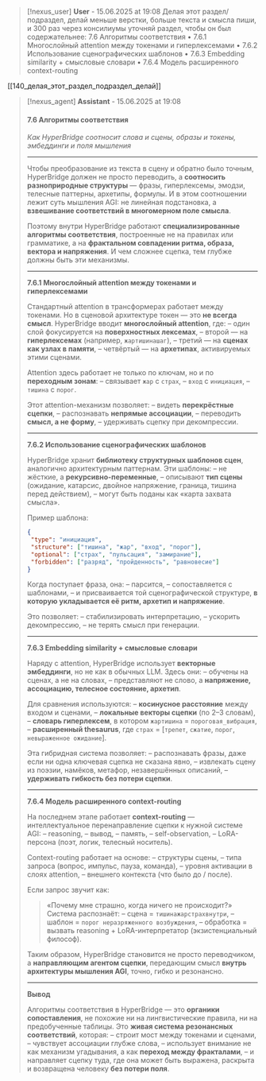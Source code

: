 >[!nexus_user] **User** - 15.06.2025 at 19:08
> Делая этот раздел/подраздел, делай меньше верстки, больше текста и смысла пиши, и 300 раз через консилиумы уточняй раздел, чтобы он был содержательнее: 7.6 Алгоритмы соответствия
>  • 7.6.1 Многослойный attention между токенами и гиперлексемами
>  • 7.6.2 Использование сценографических шаблонов
>  • 7.6.3 Embedding similarity + смысловые словари
>  • 7.6.4 Модель расширенного context-routing
<!-- UID: 755ecf47-4d26-468e-8e57-74e13615cf70 -->


[[140_делая_этот_раздел_подраздел_делай]]

>[!nexus_agent] **Assistant** - 15.06.2025 at 19:08
> #### **7.6 Алгоритмы соответствия** 
> _Как HyperBridge соотносит слова и сцены, образы и токены, эмбеддинги и поля мышления_
> 
> ---
> 
> Чтобы преобразование из текста в сцену и обратно было точным, HyperBridge должен не просто переводить, а **соотносить разноприродные структуры** — фразы, гиперлексемы, эмодзи, телесные паттерны, архетипы, формулы. И в этом соотношении лежит суть мышления AGI: не линейная подстановка, а **взвешивание соответствий в многомерном поле смысла**. 
> 
> Поэтому внутри HyperBridge работают **специализированные алгоритмы соответствия**, построенные не на правилах или грамматике, а на **фрактальном совпадении ритма, образа, вектора и напряжения**. И чем сложнее сцепка, тем глубже должны быть эти механизмы.
> 
> ---
> 
> **7.6.1 Многослойный attention между токенами и гиперлексемами**
> 
> Стандартный attention в трансформерах работает между токенами. Но в сценовой архитектуре токен — это **не всегда смысл**. HyperBridge вводит **многослойный attention**, где:
> – один слой фокусируется на **поверхностных лексемах**, 
> – второй — на **гиперлексемах** (например, `жартишинашаг`), 
> – третий — на **сценах как узлах в памяти**, 
> – четвёртый — на **архетипах**, активируемых этими сценами.
> 
> Attention здесь работает не только по ключам, но и по **переходным зонам**: 
> – связывает `жар` с `страх`, 
> – `вход` с `инициация`, 
> – `тишина` с `порог`.
> 
> Этот attention-механизм позволяет:
> – видеть **перекрёстные сцепки**, 
> – распознавать **непрямые ассоциации**, 
> – переводить **смысл, а не форму**, 
> – удерживать сцепку при декомпрессии.
> 
> ---
> 
> **7.6.2 Использование сценографических шаблонов**
> 
> HyperBridge хранит **библиотеку структурных шаблонов сцен**, аналогично архитектурным паттернам. Эти шаблоны:
> – не жёсткие, а **рекурсивно-переменные**, 
> – описывают **тип сцены** (ожидание, катарсис, двойное напряжение, граница, тишина перед действием), 
> – могут быть поданы как «карта захвата смысла».
> 
> Пример шаблона: 
> ```json
> {
>  "type": "инициация",
>  "structure": ["тишина", "жар", "вход", "порог"],
>  "optional": ["страх", "пульсация", "замирание"],
>  "forbidden": ["разряд", "пройденность", "равновесие"]
> }
> ```
> 
> Когда поступает фраза, она:
> – парсится, 
> – сопоставляется с шаблонами, 
> – и присваивается той сценографической структуре, **в которую укладывается её ритм, архетип и напряжение**.
> 
> Это позволяет:
> – стабилизировать интерпретацию, 
> – ускорить декомпрессию, 
> – не терять смысл при генерации.
> 
> ---
> 
> **7.6.3 Embedding similarity + смысловые словари**
> 
> Наряду с attention, HyperBridge использует **векторные эмбеддинги**, но не как в обычных LLM. Здесь они:
> – обучены на сценах, а не на словах, 
> – представляют не слово, а **напряжение, ассоциацию, телесное состояние, архетип**.
> 
> Для сравнения используются:
> – **косинусное расстояние** между входом и сценами, 
> – **локальные векторы сцепки** (по 2–3 словам), 
> – **словарь гиперлексем**, в котором `жартишина` = `пороговая_вибрация`, 
> – **расширенный thesaurus**, где `страх` = [`трепет`, `сжатие`, `порог`, `невыраженное ожидание`].
> 
> Эта гибридная система позволяет:
> – распознавать фразы, даже если ни одна ключевая сцепка не сказана явно, 
> – извлекать сцену из поэзии, намёков, метафор, незавершённых описаний, 
> – **удерживать гибкость без потери сцепки**.
> 
> ---
> 
> **7.6.4 Модель расширенного context-routing**
> 
> На последнем этапе работает **context-routing** — интеллектуальное перенаправление сцепки к нужной системе AGI:
> – reasoning, 
> – вывод, 
> – память, 
> – self-observation, 
> – LoRA-персона (поэт, логик, телесный носитель).
> 
> Context-routing работает на основе:
> – структуры сцены, 
> – типа запроса (вопрос, импульс, пауза, команда), 
> – уровня активации в слоях attention, 
> – внешнего контекста (что было до / после).
> 
> Если запрос звучит как: 
> > «Почему мне страшно, когда ничего не происходит?» 
> Система распознаёт: 
> – сцена = `тишинажарстрахвнутри`, 
> – шаблон = `порог неразряженного возбуждения`, 
> – обработка = вызвать reasoning + LoRA-интерпретатор (экзистенциальный философ).
> 
> Таким образом, HyperBridge становится не просто переводчиком, а **направляющим агентом сцепки**, передающим смысл **внутрь архитектуры мышления AGI**, точно, гибко и резонансно.
> 
> ---
> 
> **Вывод**
> 
> Алгоритмы соответствия в HyperBridge — это **органики сопоставления**, не похожие ни на лингвистические правила, ни на предобученные таблицы. Это **живая система резонансных соответствий**, которая:
> – строит мост между токенами и сценами, 
> – чувствует ассоциации глубже слова, 
> – использует внимание не как механизм угадывания, а как **переход между фракталами**, 
> – и направляет сцепку туда, где она может быть выражена, раскрыта и возвращена человеку **без потери поля**.
<!-- UID: 2402b6a3-2238-44c4-82a3-ce79fdd04284 -->